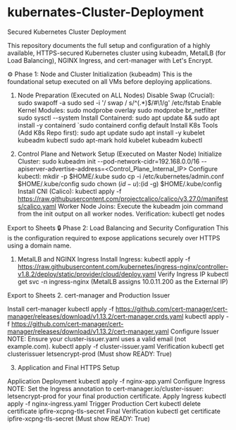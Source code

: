 # kubernates-Cluster-Deployment
Secured Kubernetes Cluster Deployment

This repository documents the full setup and configuration of a highly available, HTTPS-secured Kubernetes cluster using kubeadm, MetalLB (for Load Balancing), NGINX Ingress, and cert-manager with Let's Encrypt.

⚙️ Phase 1: Node and Cluster Initialization (kubeadm)
This is the foundational setup executed on all VMs before deploying applications.

1. Node Preparation (Executed on ALL Nodes)
Disable Swap (Crucial):	sudo swapoff -a sudo sed -i '/ swap / s/^\(.*\)$/#\1/g' /etc/fstab
Enable Kernel Modules:	sudo modprobe overlay sudo modprobe br_netfilter sudo sysctl --system
Install Containerd:	sudo apt update && sudo apt install -y containerd `sudo containerd config default
Install K8s Tools	(Add K8s Repo first): sudo apt update sudo apt install -y kubelet kubeadm kubectl sudo apt-mark hold kubelet kubeadm kubectl


2. Control Plane and Network Setup (Executed on Master Node)
Initialize Cluster:	sudo kubeadm init --pod-network-cidr=192.168.0.0/16 --apiserver-advertise-address=<Control_Plane_Internal_IP>
Configure kubectl:	mkdir -p $HOME/.kube sudo cp -i /etc/kubernetes/admin.conf $HOME/.kube/config sudo chown $(id -u):$(id -g) $HOME/.kube/config
Install CNI (Calico):	kubectl apply -f https://raw.githubusercontent.com/projectcalico/calico/v3.27.0/manifests/calico.yaml
Worker Node Joins:	Execute the kubeadm join command from the init output on all worker nodes.
Verification:	kubectl get nodes

Export to Sheets
🔒 Phase 2: Load Balancing and Security Configuration
This is the configuration required to expose applications securely over HTTPS using a domain name.

1. MetalLB and NGINX Ingress
Install Ingress:	kubectl apply -f https://raw.githubusercontent.com/kubernetes/ingress-nginx/controller-v1.8.2/deploy/static/provider/cloud/deploy.yaml
Verify Ingress IP	kubectl get svc -n ingress-nginx (MetalLB assigns 10.0.11.200 as the External IP)

Export to Sheets
2. cert-manager and Production Issuer

Install cert-manager	kubectl apply -f https://github.com/cert-manager/cert-manager/releases/download/v1.13.2/cert-manager.crds.yaml kubectl apply -f https://github.com/cert-manager/cert-manager/releases/download/v1.13.2/cert-manager.yaml
Configure Issuer	NOTE: Ensure your cluster-issuer.yaml uses a valid email (not example.com). kubectl apply -f cluster-issuer.yaml
Verification	kubectl get clusterissuer letsencrypt-prod (Must show READY: True)


3. Application and Final HTTPS Setup

Application Deployment	kubectl apply -f nginx-app.yaml
Configure Ingress	NOTE: Set the Ingress annotation to cert-manager.io/cluster-issuer: letsencrypt-prod for your final production certificate.
Apply Ingress	kubectl apply -f nginx-ingress.yaml
Trigger Production Cert	kubectl delete certificate ipfire-xcpng-tls-secret
Final Verification	kubectl get certificate ipfire-xcpng-tls-secret (Must show READY: True)


